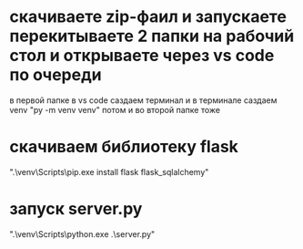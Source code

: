 # скачиваете zip-фаил и запускаете перекитываете 2 папки на рабочий стол и открываете через vs code по очереди 
в первой папке в vs code саздаем терминал и в терминале саздаем venv "py -m venv venv" потом и во второй папке тоже
# скачиваем библиотеку flask
".\venv\Scripts\pip.exe install flask flask_sqlalchemy"
# запуск server.py
".\venv\Scripts\python.exe .\server.py"
